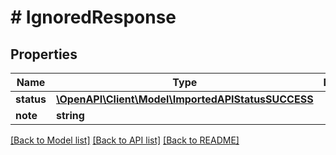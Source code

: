 # # IgnoredResponse

## Properties

Name | Type | Description | Notes
------------ | ------------- | ------------- | -------------
**status** | [**\OpenAPI\Client\Model\ImportedAPIStatusSUCCESS**](ImportedAPIStatusSUCCESS.md) |  |
**note** | **string** |  |

[[Back to Model list]](../../README.md#models) [[Back to API list]](../../README.md#endpoints) [[Back to README]](../../README.md)
